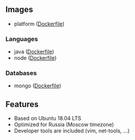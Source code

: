 ## Images
   * platform ([Dockerfile](https://github.com/timmson/mbt-platform-v2/blob/master/Dockerfile))

### Languages
   * java ([Dockerfile](https://github.com/timmson/mbt-platform-v2/blob/master/java/Dockerfile))
   * node ([Dockerfile](https://github.com/timmson/mbt-platform-v2/blob/master/node/Dockerfile))

### Databases
   * mongo ([Dockerfile](https://github.com/timmson/mbt-platform-v2/blob/mongo/node/Dockerfile))
    
## Features
   * Based on Ubuntu 18.04 LTS
   * Optimized for Russia (Moscow timezone)
   * Developer tools are included (vim, net-tools, ...)
